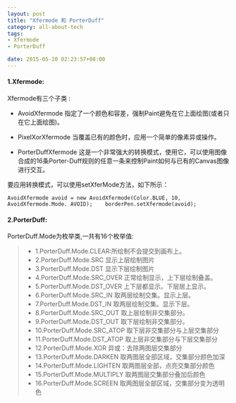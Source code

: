 ```yaml
---
layout: post
title: "Xfermode 和 PorterDuff"
category: all-about-tech
tags: 
- Xfermode
- PorterDuff

date: 2015-05-20 02:23:57+08:00
--- 
```

#### **1.Xfermode**:
 
Xfermode有三个子类 :

 - AvoidXfermode  指定了一个颜色和容差，强制Paint避免在它上面绘图(或者只在它上面绘图)。

 - PixelXorXfermode  当覆盖已有的颜色时，应用一个简单的像素异或操作。
 
 - PorterDuffXfermode  这是一个非常强大的转换模式，使用它，可以使用图像合成的16条Porter-Duff规则的任意一条来控制Paint如何与已有的Canvas图像进行交互。

要应用转换模式，可以使用setXferMode方法，如下所示：


	AvoidXfermode avoid = new AvoidXfermode(Color.BLUE, 10, AvoidXfermode.Mode. AVOID);    borderPen.setXfermode(avoid); 


#### **2.PorterDuff**:



PorterDuff.Mode为枚举类,一共有16个枚举值:

> - 1.PorterDuff.Mode.CLEAR:所绘制不会提交到画布上。
> - 2.PorterDuff.Mode.SRC 显示上层绘制图片
> - 3.PorterDuff.Mode.DST 显示下层绘制图片
> - 4.PorterDuff.Mode.SRC_OVER 正常绘制显示，上下层绘制叠盖。
> - 5.PorterDuff.Mode.DST_OVER 上下层都显示。下层居上显示。
> - 6.PorterDuff.Mode.SRC_IN 取两层绘制交集。显示上层。
> - 7.PorterDuff.Mode.DST_IN 取两层绘制交集。显示下层。
> - 8.PorterDuff.Mode.SRC_OUT 取上层绘制非交集部分。
> - 9.PorterDuff.Mode.DST_OUT 取下层绘制非交集部分。
> - 10.PorterDuff.Mode.SRC_ATOP 取下层非交集部分与上层交集部分
> - 11.PorterDuff.Mode.DST_ATOP 取上层非交集部分与下层交集部分
> - 12.PorterDuff.Mode.XOR 异或：去除两图层交集部分
> - 13.PorterDuff.Mode.DARKEN 取两图层全部区域，交集部分颜色加深
> - 14.PorterDuff.Mode.LIGHTEN 取两图层全部，点亮交集部分颜色
> - 15.PorterDuff.Mode.MULTIPLY 取两图层交集部分叠加后颜色
> - 16.PorterDuff.Mode.SCREEN 取两图层全部区域，交集部分变为透明色

